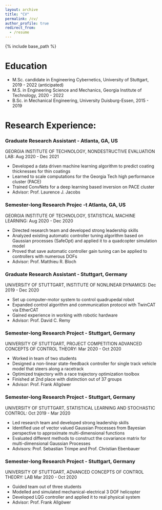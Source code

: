 ```yaml
---
layout: archive
title: "CV"
permalink: /cv/
author_profile: true
redirect_from:
  - /resume
---
```


{% include base_path %}

Education
======
* M.Sc. candidate in Engineering Cybernetics, University of Stuttgart, 2019 - 2022 (anticipated)
* M.S. in Engineering Science and Mechanics, Georgia Institute of Technology, 2020 - 2022
* B.Sc. in Mechanical Engineering, University Duisburg-Essen, 2015 - 2019 

Research Experience:
======
### Graduate Research Assistant - Atlanta, GA, US
  GEORGIA INSTITUTE OF TECHNOLOGY, NONDESTRUCTIVE EVALUATION LAB: Aug 2020 - Dec 2021
  * Developed a data driven machine learning algorithm to predict coating thicknesses for thin coatings
  * Learned to scale computations for the Georgia Tech high performance cluster (PACE)
  * Trained ConvNets for a deep learning based inversion on PACE cluster
  * Advisor: Prof. Laurence J. Jacobs
  
### Semester-long Research Projec -t Atlanta, GA, US
  GEORGIA INSTITUTE OF TECHNOLOGY, STATISTICAL MACHINE LEARNING: Aug 2020 - Dec 2020
  * Directed research team and developed strong leadership skills
  * Analyzed existing automatic controller tuning algorithm based on Gaussian processes (SafeOpt) and applied it to a quadcopter
  simulation model
  * Proved that save automatic controller gain tuning can be applied to controllers with numerous DOFs
  * Advisor: Prof. Matthieu R. Bloch

### Graduate Research Assistant - Stuttgart, Germany
  UNiVERSiTY OF STUTTGART, INSTITUTE OF NONLINEAR DYNAMICS: Dec 2019 - Dec 2020
  * Set up computer-motor system to control quadrupedal robot
  * Expanded control algorithm and communication protocol with TwinCAT via EtherCAT
  * Gained experience in working with robotic hardware
  * Advisor: Prof. David C. Remy
  
### Semester-long Research Project - Stuttgart, Germany
  UNIVERSITY OF STUTTGART, PROJECT COMPETITION ADVANCED CONCEPTS OF CONTROL THEORY: Mar 2020 - Oct 2020
  * Worked in team of two students
  * Designed a non-linear state-feedback controller for single track vehicle model that steers along a racetrack
  * Optimized trajectory with a race trajectory optimization toolbox
  * Finished at 2nd place with distinction out of 37 groups
  * Advisor: Prof. Frank Allg&ouml;wer
  
### Semester-long Research Project - Stuttgart, Germany
  UNIVERSITY OF STUTTGART, STATISTICAL LEARNING AND STOCHASTIC CONTROL: Oct 2019 - Mar 2020
  * Led research team and developed strong leadership skills
  * Identified use of vector valued Gaussian Processes from Bayesian perspective to approximate multi-dimensional functions
  * Evaluated different methods to construct the covariance matrix for multi-dimensional Gaussian Processes
  * Advisors: Prof. Sebastian Trimpe and Prof. Christian Ebenbauer
  
### Semester-long Research Project - Stuttgart, Germany
  UNIVERSITY OF STUTTGART, ADVANCED CONCEPTS OF CONTROL THEORY: LAB Mar 2020 - Oct 2020
  * Guided team out of three students
  * Modelled and simulated mechanical-electrical 3 DOF helicopter
  * Developed LQG controller and applied it to real physical system
  * Advisor: Prof. Frank Allg&ouml;wer  
  
